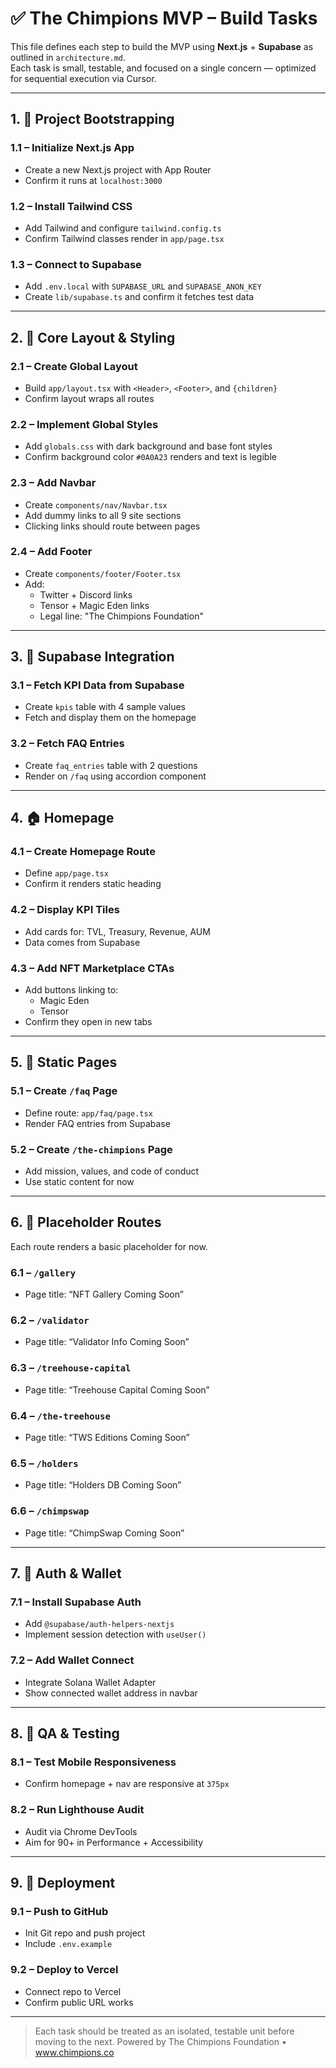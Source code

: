 # ✅ The Chimpions MVP – Build Tasks

This file defines each step to build the MVP using **Next.js** + **Supabase** as outlined in `architecture.md`.  
Each task is small, testable, and focused on a single concern — optimized for sequential execution via Cursor.

---

## 1. 🧱 Project Bootstrapping

### 1.1 – Initialize Next.js App
- Create a new Next.js project with App Router
- Confirm it runs at `localhost:3000`

### 1.2 – Install Tailwind CSS
- Add Tailwind and configure `tailwind.config.ts`
- Confirm Tailwind classes render in `app/page.tsx`

### 1.3 – Connect to Supabase
- Add `.env.local` with `SUPABASE_URL` and `SUPABASE_ANON_KEY`
- Create `lib/supabase.ts` and confirm it fetches test data

---

## 2. 🎨 Core Layout & Styling

### 2.1 – Create Global Layout
- Build `app/layout.tsx` with `<Header>`, `<Footer>`, and `{children}`
- Confirm layout wraps all routes

### 2.2 – Implement Global Styles
- Add `globals.css` with dark background and base font styles
- Confirm background color `#0A0A23` renders and text is legible

### 2.3 – Add Navbar
- Create `components/nav/Navbar.tsx`
- Add dummy links to all 9 site sections
- Clicking links should route between pages

### 2.4 – Add Footer
- Create `components/footer/Footer.tsx`
- Add:
  - Twitter + Discord links
  - Tensor + Magic Eden links
  - Legal line: "The Chimpions Foundation"

---

## 3. 🔄 Supabase Integration

### 3.1 – Fetch KPI Data from Supabase
- Create `kpis` table with 4 sample values
- Fetch and display them on the homepage

### 3.2 – Fetch FAQ Entries
- Create `faq_entries` table with 2 questions
- Render on `/faq` using accordion component

---

## 4. 🏠 Homepage

### 4.1 – Create Homepage Route
- Define `app/page.tsx`
- Confirm it renders static heading

### 4.2 – Display KPI Tiles
- Add cards for: TVL, Treasury, Revenue, AUM
- Data comes from Supabase

### 4.3 – Add NFT Marketplace CTAs
- Add buttons linking to:
  - Magic Eden
  - Tensor
- Confirm they open in new tabs

---

## 5. 📄 Static Pages

### 5.1 – Create `/faq` Page
- Define route: `app/faq/page.tsx`
- Render FAQ entries from Supabase

### 5.2 – Create `/the-chimpions` Page
- Add mission, values, and code of conduct
- Use static content for now

---

## 6. 🧪 Placeholder Routes

Each route renders a basic placeholder for now.

### 6.1 – `/gallery`
- Page title: “NFT Gallery Coming Soon”

### 6.2 – `/validator`
- Page title: “Validator Info Coming Soon”

### 6.3 – `/treehouse-capital`
- Page title: “Treehouse Capital Coming Soon”

### 6.4 – `/the-treehouse`
- Page title: “TWS Editions Coming Soon”

### 6.5 – `/holders`
- Page title: “Holders DB Coming Soon”

### 6.6 – `/chimpswap`
- Page title: “ChimpSwap Coming Soon”

---

## 7. 🔐 Auth & Wallet

### 7.1 – Install Supabase Auth
- Add `@supabase/auth-helpers-nextjs`
- Implement session detection with `useUser()`

### 7.2 – Add Wallet Connect
- Integrate Solana Wallet Adapter
- Show connected wallet address in navbar

---

## 8. 🧪 QA & Testing

### 8.1 – Test Mobile Responsiveness
- Confirm homepage + nav are responsive at `375px`

### 8.2 – Run Lighthouse Audit
- Audit via Chrome DevTools
- Aim for 90+ in Performance + Accessibility

---

## 9. 🚀 Deployment

### 9.1 – Push to GitHub
- Init Git repo and push project
- Include `.env.example`

### 9.2 – Deploy to Vercel
- Connect repo to Vercel
- Confirm public URL works

---

> Each task should be treated as an isolated, testable unit before moving to the next.
> Powered by The Chimpions Foundation • www.chimpions.co
